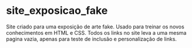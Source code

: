 # site_exposicao_fake
Site criado para uma exposição de arte fake. Usado para treinar os novos conhecimentos em HTML e CSS.
Todos os links no site leva a uma mesma pagina vazia, apenas para teste de inclusão e personalização de links.

